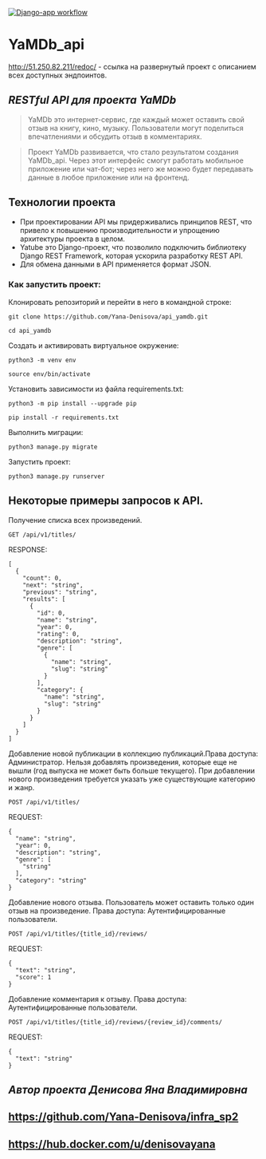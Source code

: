 [![Django-app workflow](https://github.com/Yana-Denisova/yamdb_final/actions/workflows/yamdb_workflow.yml/badge.svg)](https://github.com/Yana-Denisova/yamdb_final/actions/workflows/yamdb_workflow.yml)

# YaMDb_api

http://51.250.82.211/redoc/ - ссылка на развернутый проект с описанием всех доступных эндпоинтов.


## _RESTful API для проекта YaMDb_

> YaMDb это интернет-сервис, где каждый может оставить свой отзыв на книгу,
кино, музыку. Пользователи могут поделиться впечатлениями и обсудить отзыв
в комментариях.

> Проект YaMDb развивается, что стало результатом создания YaMDb_api.
Через этот интерфейс смогут работать мобильное приложение или чат-бот;
через него же можно будет передавать данные в любое приложение или на фронтенд.

## Технологии проекта

- При проектировании API мы придерживались принципов REST, 
  что привело к повышению производительности и упрощению архитектуры проекта в целом.
- Yatube это Django-проект, что позволило подключить библиотеку Django REST Framework,
  которая ускорила разработку REST API. 
- Для обмена данными в API применяется формат JSON.

### Как запустить проект:

Клонировать репозиторий и перейти в него в командной строке:

```
git clone https://github.com/Yana-Denisova/api_yamdb.git
```

```
cd api_yamdb
```

Cоздать и активировать виртуальное окружение:

```
python3 -m venv env
```

```
source env/bin/activate
```

Установить зависимости из файла requirements.txt:

```
python3 -m pip install --upgrade pip
```

```
pip install -r requirements.txt
```

Выполнить миграции:

```
python3 manage.py migrate
```

Запустить проект:

```
python3 manage.py runserver
```


## Некоторые примеры запросов к API.


Получение списка всех произведений.


``` 
GET /api/v1/titles/
```

RESPONSE:

```
[
  {
    "count": 0,
    "next": "string",
    "previous": "string",
    "results": [
      {
        "id": 0,
        "name": "string",
        "year": 0,
        "rating": 0,
        "description": "string",
        "genre": [
          {
            "name": "string",
            "slug": "string"
          }
        ],
        "category": {
          "name": "string",
          "slug": "string"
        }
      }
    ]
  }
]
```

Добавление новой публикации в коллекцию публикаций.Права доступа: Администратор.
Нельзя добавлять произведения, которые еще не вышли (год выпуска не может быть больше текущего).
При добавлении нового произведения требуется указать уже существующие категорию и жанр.

```
POST /api/v1/titles/
```

REQUEST:

```
{
  "name": "string",
  "year": 0,
  "description": "string",
  "genre": [
    "string"
  ],
  "category": "string"
}
```

Добавление нового отзыва. Пользователь может оставить только один отзыв на произведение.
Права доступа: Аутентифицированные пользователи.


```
POST /api/v1/titles/{title_id}/reviews/
```

REQUEST:

```
{
  "text": "string",
  "score": 1
}
```

Добавление комментария к отзыву.
Права доступа: Аутентифицированные пользователи.

```
POST /api/v1/titles/{title_id}/reviews/{review_id}/comments/
```

REQUEST:

```
{
  "text": "string"
}
```

## _Автор проекта Денисова Яна Владимировна_

## https://github.com/Yana-Denisova/infra_sp2

## https://hub.docker.com/u/denisovayana